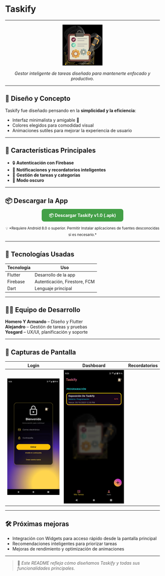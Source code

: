 # Taskify
---

<p align="center">
  <img src="assets/icon/icono.png" alt="Logo Taskify" width="130">
</p>

<p align="center">
  <em>Gestor inteligente de tareas diseñado para mantenerte enfocado y productivo.</em>
</p>

---

## 🎨 Diseño y Concepto

Taskify fue diseñado pensando en la **simplicidad y la eficiencia**:  
- Interfaz minimalista y amigable 🌙  
- Colores elegidos para comodidad visual  
- Animaciones sutiles para mejorar la experiencia de usuario  

---

## 🚀 Características Principales

- 🔒 **Autenticación con Firebase**  
- 🔔 **Notificaciones y recordatorios inteligentes**  
- 📁 **Gestión de tareas y categorías**  
- 🌙 **Modo oscuro**  
---

## 📦 Descargar la App

<p align="center">
  <a href="https://drive.google.com/uc?export=download&id=1H6Pa0qvrXML1WH8672mBTwfeA4YrSOAu"
     style="background-color:#43A047; color:white; padding:12px 24px; border-radius:8px; text-decoration:none; font-weight:bold;">
    📦 Descargar Taskify v1.0 (.apk)
  </a>
</p>

<p align="center">
  <sub>💡 *Requiere Android 8.0 o superior. Permitir Instalar aplicaciones de fuentes desconocidas si es necesario.*</sub>
</p>

---

## 🧩 Tecnologías Usadas

| Tecnología | Uso |
|------------|-----|
| Flutter    | Desarrollo de la app |
| Firebase   | Autenticación, Firestore, FCM |
| Dart       | Lenguaje principal |

---

## 👨‍💻 Equipo de Desarrollo

**Homero Y Armando** – Diseño y Flutter  
**Alejandro** – Gestión de tareas y pruebas  
**Yosgard** – UX/UI, planificación y soporte  

---

## 📸 Capturas de Pantalla

| Login | Dashboard | Recordatorios |
|-------|-----------|---------------|
| ![Login](assets/screens/login.png) | ![Dashboard](assets/screens/dashboard.png) |

---

## 🛠️ Próximas mejoras

- Integración con Widgets para acceso rápido desde la pantalla principal  
- Recomendaciones inteligentes para priorizar tareas  
- Mejoras de rendimiento y optimización de animaciones  

---

> 📝 *Este README refleja cómo diseñamos Taskify y todas sus funcionalidades principales.*

